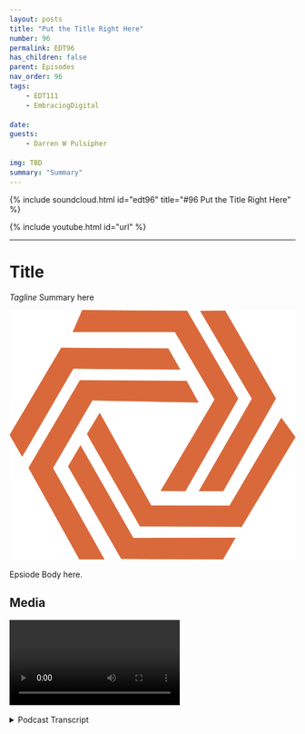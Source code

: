 ```yaml
---
layout: posts
title: "Put the Title Right Here"
number: 96
permalink: EDT96
has_children: false
parent: Episodes
nav_order: 96
tags:
    - EDT111
    - EmbracingDigital

date: 
guests:
    - Darren W Pulsipher

img: TBD
summary: "Summary"
---
```


{% include soundcloud.html id="edt96" title="#96 Put the Title Right Here" %}

{% include youtube.html id="url" %}

---

# Title

*Tagline*
Summary here

![episode image](./thumbnail.png)

Epsiode Body here.

## Media

<video src='url'></video>

<details>
<summary> Podcast Transcript </summary>

<p>﻿1</p>
<p>Hello, thisis Darren Pulsipher, chief solutionarchitect of public sector at Intel.</p>
<p>And welcome to Embracing</p>
<p>Digital Transformation,where we investigate effective change,leveraging people, processand technology.</p>
<p>Chris and Erin, welcome to the show.</p>
<p>Thanks, Darren.</p>
<p>We're excited to be here.</p>
<p>Hey, Erin, let's start with you first.</p>
<p>Tell my audience a little bit aboutyour background and why you're at Verge.io.</p>
<p>Yeah, so I've been in it for for 20plus years.</p>
<p>I'm a pre-sales systemengineer here at Verge.io.</p>
<p>So that means when we go and engagewith customers, I'm one of the guyswho talks to customers about the technicalfeatures and value of Bird's eye viewand helps them define the requirementsand how we can help them out.</p>
<p>So you're the you'rethe point of the spear.</p>
<p>You're right at the beginning.</p>
<p>You're out there gathering, use cases,finding out the pains that all theprofessionals are having, right?</p>
<p>Yes, absolutely.</p>
<p>Part of the the tip, if you will.</p>
<p>That's great.</p>
<p>And Chris, a little bit about yourselfand your background and what your role is.</p>
<p>It varies.</p>
<p>So I had sales at AdWordsand that means hiringteams like like Aaronand his sales counterpart'sbeen in been doing techsoftware companies for 25 years now andwe have awe have a maniacal focuson our customer satisfactionand making them successfulwith our software.</p>
<p>All right.</p>
<p>This is great.</p>
<p>Now, I've already for those of youthat are just tuning in to this episode,go look at a previous episodewith your one of your founders, Greg,who talked about we talked aboutthe rebirth of private cloud today.</p>
<p>We actually want to talk aboutthe use cases of virtual data centersbecause there was somethingthat was really cool.</p>
<p>The Greg talked about was I'm no longerjust virtualizing machines,</p>
<p>I'm virtualizing data centers.</p>
<p>And I thought, man, that's super cool.</p>
<p>There's a whole bunch of use cases</p>
<p>I'm sure we can come up with.</p>
<p>And Aaron, since you talk to customersevery day, let's start with I mean, whatwhat does that unleash for customerswhen they start thinking about,oh, it's not VMs, it'sthe disease,</p>
<p>I guess I virtual data centers now, right?</p>
<p>Yeah, it's a little differentthan virtual data centers.</p>
<p>This is part of the terminology goes.</p>
<p>But basically what Verge.io has includedand built into it is multi tenancyin those tenants stand standaloneas nested tenantswhere you can provide all the resourcesthat you require inside of a data centerfrom CPU to memoryto storage to networkingand have it totally isolated, but buildthose at the same time on demand, right?</p>
<p>So just like you go inand you build a VM on demand,you might have a template for that VM.</p>
<p>You can now do the same thingwith a tenant where it's encapsulateseverything that's includedin the virtual data center,all those resourcesthat we just talked about.</p>
<p>But you can build those right on demandand those can be a scriptthat you can build throughwhich we call our recipe engine,where some of that's already predefined,you can build it from scratch,where you just, you know,give it a name, give the resources,everything that needs in.</p>
<p>Or you can take one of those tenantsand you can now clone those tenants.</p>
<p>So if you have a project where someone'sworking on one of those tenantsor you have a customerthat's working in one of those tenants,and you need to kind of copy pastethat same type of environment, it's veryeasy to do.</p>
<p>Okay, so I can takebasically you just describe the snapshot,</p>
<p>I can take a snapshot of not just VMs, butsecurity profiles, networkstorage memory and everything iswhat you're talking about, not just whatwe've seen traditionally, right?</p>
<p>Yeah, exactly.</p>
<p>Yeah.</p>
<p>So, for example,if you have a test dust environment,test environment,and you're running workloads on thereand then all of a suddenyou want to move them into a productionin environment or AQR environment,it's very easy to take that whole stackcould be an application stack.</p>
<p>It could be multiple applicationstacks inside of a, you know, a networkframework.</p>
<p>And then just take that,do a clone of that.</p>
<p>And now you have numbertwo running over here on the other side.</p>
<p>Okay.</p>
<p>Is there a limitation to how largethese snapshots go and you call themtenants, not data centers?</p>
<p>Right. Well, we like to.</p>
<p>Get your term. Perspective.</p>
<p>We call it virtual data centers.</p>
<p>But really, what they are,because we are a multi-tenant platform,they are sub tenants of our.</p>
<p>So they can run multiple test. All right.</p>
<p>So let's just call them virtualdata centers because marketing, right.</p>
<p>Yeah, I gotcha there. I get that.</p>
<p>So how how big and complexcan these virtual data centers beor is it like a limitation?</p>
<p>How many applications of thiscould be massive and huge?</p>
<p>Yeah, they can be. They can be massive.</p>
<p>I think our largest customer today runsover 60 plus nodes in their environment.</p>
<p>They have multiple tenantsthat they run in their environment.</p>
<p>Really, the tenant,the only restrictions around a tenantor a virtual data center is what is thewhat's defined or what's built in the backend cluster, the virtual cluster.</p>
<p>So if I have a virtual</p>
<p>IO cluster, for example,and I have four terabytes of memoryand I have 100 terabytes of storageand I have, you know, 64 cores in my CPU,</p>
<p>I could assign all those resourcesto that tenant by one or twoand or I could split in half, splitin thirds, however you want to split it upand build them that way as well.</p>
<p>All right. So all right.</p>
<p>This is this is really interesting.</p>
<p>Let's see.</p>
<p>I have no tenants.</p>
<p>Ah, well, all right. No, no, no.</p>
<p>I think. I think this is interesting.</p>
<p>I can have maybe 128 nodes,and I'm going to say I'm allocatingdevelopment,</p>
<p>Those would be different tenants. Yes.</p>
<p>Absolutely. Yep.</p>
<p>Right.</p>
<p>So I can snapshot between themand then move into production.</p>
<p>Yeah.</p>
<p>I can even have multiple productionenvironments, red or blue.</p>
<p>Green updates in this case.</p>
<p>Yeah, you couldyou could figure out a way eitherwith automation, with a recipe engineand or if you're just switching between,like you said, blue, green,maybe my production, you know,first quarter as my blue, then my greenand then my blue, etc.flip back and forth.</p>
<p>Oh boy.</p>
<p>My, my head's starting to spinjust a little biton all the things I can do with this.</p>
<p>This could be pretty substantial.</p>
<p>Let's talk let's talk real quick aboutsome of the usecases where you see peopleusing this ability.</p>
<p>What inwhat areashave you seen the most traction for this?</p>
<p>So for our multi tenancy,we have a lot of our customerbase is MSPs.</p>
<p>So they'll actually use the multitenancy piece for their end user customersand with that they can dedicate zerotrust secure environmentsfor those customers.</p>
<p>We can do things like BGProuting to where those customers can useour own public</p>
<p>IP addresses into those tenants.</p>
<p>And then we do oath authenticationto connect to their environments.</p>
<p>So at that point,a customer can have their owncloud environmenttotally built outwith one of these virtual data centersor slash tenant and log inand they can, based on the resourcesthat the cluster ownergave to them, the CPU, the memory,the storage they can, provisionedworkloads, virtual workloads as needed.</p>
<p>Okay.</p>
<p>So you're your primary target right nowis your mid-tier cloud service providermore right where I get thatwhat about what aboutjust your normal everyday i.t department?</p>
<p>Is there use case for themor is this really geared just towardsthose those mid-tier cloud serviceproviders?</p>
<p>No, there's great use casesfor the enterprise type I.T customerswhere if you have test environments,where you have environmentswhere you want to do like blue, green,where you may have different environmentsthat have different security compliancerequirements.</p>
<p>Right?</p>
<p>Maybe it's a SOX requirement,maybe it's a missed requirement, maybeit's a HIPA or a C you a requirement.</p>
<p>We have some some higher education,very large education, universitiesthat use us to create multiple tenantsbecause, one,they may have their regulatory policiesthat they have to fit under,but then they want to do different typesof testing and to be able to do that,they have to spin up basically the tenantfor the virtual data centerwhere they can get around those policiesbut still have it securedand in effect, you know, air gapped awayfrom the rest of their environmentlike a sandbox,if you will, or a cyber range.</p>
<p>So that's a very good use case there.</p>
<p>Another good use case, you know,we can start with a minimum of two nodecluster and then, you know, go out as faras you need to go out to build that out.</p>
<p>So depending on it may be an edgeuse case or a robot remote office use casewhere you need something on prem,but then you want to take thaton prem workloadand you want to build to replicate thatdata or replicate those VMs or tenantsto another site for data protectionand, you know, DRM backup and recovery.</p>
<p>Because oh,boy, you just covered a wholegamut of things.</p>
<p>Chris, you want to step in here and helphelp out with, you know, use cases,more areas that you think we can use us.</p>
<p>Yeah, sure.</p>
<p>So as Aaron said, we've got severallarge EDAuse that are doing compliant researchand what we've enabled themis they certify their their clustera single time.</p>
<p>We have a recipe engine or a templateengine that will create the same instancewith, you know, depending on on resourceslike compute and storage and ram.</p>
<p>How much, how much of that they need.</p>
<p>They can they can delivera compliant research environmentto one of their research organizationsor researchersin under an hour.</p>
<p>Okay. So let's delve into this.</p>
<p>One's really interesting to mebecause there is a big uptick incyberthreats and and regulationsaround all this.</p>
<p>Right.</p>
<p>So it's really hardsometimes to get your environmentinto a state that is compliant.</p>
<p>So what you're saying here is</p>
<p>I can build that environment once,right.</p>
<p>With all the controlsand then just turn on those environments.</p>
<p>And then researchers can now researchin that environment without any concernsof setting it up appropriately.</p>
<p>It's already. Done.</p>
<p>And and then legacy and legacyenvironments.</p>
<p>The researcherswere doing a lot of their own work,and it could take months to get, you know,</p>
<p>HIPA compliance and run through the EDIthis particular E to usecompliance process.</p>
<p>So we've we've,you know, prospectively monthsoff off of,you know, the beginning of the research.</p>
<p>This this is really thisbecause I'm in the middle of thisright now with a lot of customerswhere we've got to get the patchesput up onto our OSesor our VMs that are running,you know, things.</p>
<p>But no one talks about updatingthe datacenter with all the policies.</p>
<p>And if you look at the NYSC standards,patching is is one of like 15 sections,right?</p>
<p>So what was this? I could</p>
<p>I could patch a a virtual data center.</p>
<p>Correct.</p>
<p>With the things that it's neededby bye bye bye.</p>
<p>Doing snapshots, is that a.</p>
<p>Snapshot or a clone?</p>
<p>But realistically, what you're doing isyou are copying that virtual data centerand you can take that data center,update it with those type of regulationsyou may have, or with our recipe engine,you may have virtual data centersthat have different requirements orregulations that are already set in there.</p>
<p>Right.</p>
<p>You might have different firewall rules.</p>
<p>You might have different network settings.</p>
<p>How to the trust and security set up.</p>
<p>And then it's very easy, just like yousaid, snapshot or copy those offto where, you know, we can do thatwithin minutes or hours versusif you go into a traditional environment.</p>
<p>If, for example,</p>
<p>I'm building a virtualized cluster,</p>
<p>I have to build everything from the groundup, bare metal networking, etc..</p>
<p>But once you put that virtual data centeron that, that multi-tenant, see,it's very easy to copy create. Gotcha.</p>
<p>All right. So let's talk about updating,though.</p>
<p>Let's say I have a recipe that's thereand and new HIPA regulations come out.</p>
<p>So I've got to make changes.</p>
<p>I've already deployed thisin several places.</p>
<p>So you guys have a mechanismwhere I just update the recipeand then I can go apply that recipe onto currently running systems.</p>
<p>How would I do that?</p>
<p>Because</p>
<p>I, I, I don't I have applications runningin those that I've added on.</p>
<p>So how do I update an environmentlike that then.</p>
<p>Does that?</p>
<p>Yes. So we don't necessarilyhave an automation engineor a recipe engine for your applicationlevel or inside your VM workloads.</p>
<p>Typically that would be done with thingslike infrastructure as a code or configmanagement like Ansible or TerraForm,those types of tools, maybe puppet chefor PowerShell Pythonscripting tools, programing tools.</p>
<p>But for the environment, for ourour our tenant or virtual data center,you could go back in with that recipeand update that tenant with that recipe.</p>
<p>So maybe I need to changesome firewallrules maybe</p>
<p>I need to do some configuration settingson the way my resources are mapped out tomy workloads.</p>
<p>Are mapped out. Right.</p>
<p>Okay.</p>
<p>Can I take a running VM?</p>
<p>Well, this is Darren's crazy thoughts.</p>
<p>I mean, these are crazywhere I've got a running environment,everything's running.</p>
<p>I got my applications all running.</p>
<p>I have new hyper requirementsthat came out.</p>
<p>Okay, gotcha.</p>
<p>I got I create a new environment.</p>
<p>Can I then take the VMs running in oneand migrate them over onto the onto the new infrastructure?</p>
<p>You can.</p>
<p>And so what we do is we allow you to setup the networking to be able to do that.</p>
<p>So you can take those VMs,you can either snapshot themor you can migrate them overto that other tenant.</p>
<p>You will.</p>
<p>Okay, so there's a paththere's a path to upgradingwithout having to reconstructbecause as you said before,you guys don't handle the applicationstacks per se.</p>
<p>But I can take a running environment,the VMs in a running environmentand move them overon onto a newa new environmentthat has the new compliance on it.</p>
<p>That's right. That would be okay.</p>
<p>Or you can even you could do iteven to a sense where you take thatthat environment,you do a clone of it, you test itbecause you always want to test anythingbefore you upgraded or move it.</p>
<p>Right, of course.</p>
<p>And then do your adjustmentsand then once it'sset and good clone it again or just,you know, change over to that and.</p>
<p>Going to move it over. Yeah.</p>
<p>Yeah.</p>
<p>I'm glad you brought up testbecause I used to be a CIO.</p>
<p>I've made some mistakes as a CIO.</p>
<p>I used to be a developer.</p>
<p>I've made some mistakes as a developer.</p>
<p>One of the biggest mistakesis I think it's good enough.</p>
<p>I made that one small change.</p>
<p>It shouldn't really matter if I test itand you push it into production,everything falls apart.</p>
<p>So with that, with your guys's technology,there's no excuses, really.</p>
<p>You got rid of my excuse.</p>
<p>Well, the other coolthing about our technology, too, is we dowe have snapshotsbuilt into the environment.</p>
<p>And the nice thing about our snapshots isyou can do VM level snapshots, you can dovirtual data center level snapshotsand you can do cluster level snapshots.</p>
<p>So you can have a snapshotthat protects youfrom from those types of bugsor stupid human tricks, if you will.</p>
<p>And I coined that phrasefrom someone else, another CIO or CTOthat I had talked to in the past.</p>
<p>But, you know, you apply that update.</p>
<p>And if something doesgo wrong with that updateand it's not something that you can easilytake out of the application, right?</p>
<p>The OS levelnow you can easily rollback to a snapshotbefore you apply that update.</p>
<p>And again, at that level,a tenant level and the cluster level.</p>
<p>All right. Very, very cool. All right.</p>
<p>We cover like the update use case.</p>
<p>Let's talk about security.</p>
<p>Chris, will you lay tile?</p>
<p>Tell us a little bit about security.</p>
<p>How what use cases?</p>
<p>I can I can use this technologyin helping with security.</p>
<p>Yeah.</p>
<p>So it's very similar to the test devtype of a type of a use case where,you know, we deploy on x86 hardware.</p>
<p>Every, every test engineer or dev engineercan can have their own environmentto do whatever they want with.</p>
<p>And when they're done, they blow it away.</p>
<p>And, you know, they've gotthe original golden image back.</p>
<p>We have a very largeone of the largest quant firmsin in Europe that's a customerand it's a security type use case.</p>
<p>So what they're doing is they're takinga picture of their entire environmentand then they're running redteam, blue team drills against that.</p>
<p>It's a it's about an eight personorganizationand same thing, looking for securityvulnerabilities, checking patches,that kind of thing.</p>
<p>Oh, so that's an interesting case.</p>
<p>I can take my productionsystem, environment, everything,snapshot it and then releasemy red team at it and say.</p>
<p>Break it.</p>
<p>Break it, you know, hack inor my blue team sitting there going,trying to defend it the whole timewithout affecting production.</p>
<p>But I have a copy of the productionenvironment.</p>
<p>Yes, exactly.</p>
<p>That's pretty darn slick.</p>
<p>I like that use case.</p>
<p>Any other use cases around security.</p>
<p>That's that'sthe one that we've actually tested outand proved you know in the marketand it is akin to thethe test use case as well.</p>
<p>So that makes sense.</p>
<p>I my brain went to honeypots.</p>
<p>Yes. I you know,</p>
<p>I detect</p>
<p>I detect someone and I put I'd put themin that pretend production environmentthey don't even know.</p>
<p>Stay tuned on that one, Darren.</p>
<p>We've we are we agree with you.</p>
<p>We'll just leave it there.</p>
<p>We'll just we're not going to talk anymoreabout that.</p>
<p>Well, no, Darren,you hit it right on the head, too.</p>
<p>I mean, essentially, once you virtualizethe data center, you can pretty much applyany type of use case to it, right?</p>
<p>Honeypot, cyber range, sandbox,you know, arrogant environment.</p>
<p>It's,you know, the whatever you want to do too.</p>
<p>It's very flexible.</p>
<p>Yeah, no, I'm in.</p>
<p>Well, sometimes we need to spell it outbecause I don't think peoplerealize the flexibility that this gives.</p>
<p>This ispretty cool.</p>
<p>All right, let's.</p>
<p>All right.</p>
<p>So we talked configuration, we talkedupgrades, security.</p>
<p>What's another major use case category?</p>
<p>Erin, what do you think?</p>
<p>Well.</p>
<p>So let's see here.</p>
<p>Let me just some of our use cases. So,you know, we do partner with a companyfor media support.</p>
<p>You can run BD in our environment.</p>
<p>The nice thing about that iswe can control the resources, the CPU,the memory.</p>
<p>We also support</p>
<p>GPU, passthrough and virtual GPUs.</p>
<p>Today we support that with NVIDIAfor the virtual CPUand GPU pass through and then for physicaljust playing physical GPU.</p>
<p>Also, we also supportsome other ones on there,but for the most part,that's a big use case for some customers,especially if they're want to do thingslike engineering, oil type,you know, workloads, oil or oil and gas,</p>
<p>I should say.</p>
<p>But anything basically that requiresany type of GPU resource around that.</p>
<p>And then of course the vehicles as well.</p>
<p>Yeah, I really likebecause normally when we think about it,when we think about VDI,we think, Oh, I have a virtual desktop.</p>
<p>That's what it is.</p>
<p>But for complex systemslike what I deal with, I'm programing.</p>
<p>For example, I have more than one VM,</p>
<p>I have a virtual desktopand a bunch of VMs that I want to to use.</p>
<p>So this would be very cool for me where</p>
<p>I can have like a group of VMs that I'm</p>
<p>Snapchatting and doing my development onand I can access them remotely.</p>
<p>And, and that that VDI sessioncan be bundled togetherwith my VMs into one virtual data centerfor me or one virtual tenant for me.</p>
<p>Yeah, absolutely.</p>
<p>Pretty,that's pretty cool that that unlocksa lot of new programing use cases for meas is what I see.</p>
<p>Yeah.</p>
<p>The the the virtual GPU also Darrenreally,really makes the economics favorable.</p>
<p>So, you know, that's not inexpensivetechnology and a 1 to 1can can get expensive.</p>
<p>So the ability to sharethat out among several usersreally reallyreallydelivers a favorable economic model.</p>
<p>My brainalso went to what I call micro cloudbecause I know your guys's stuffhas a very small footprint.</p>
<p>I can run it on on very small machines.</p>
<p>And we're startingto see more emergence of the edge.</p>
<p>And when people think edge,they're thinkingsmartwatches,smartphones, sensors, cameras.</p>
<p>We're also seeing edge devicesthat have three or four nodes.</p>
<p>And so I can really see your guys'stechnology being used as a distributionchannel where I'm distributingon to these micro datacenters, I'm distributing software stacks,</p>
<p>I'm distributing a full virtualizeddata center tenant out therethat's self-contained,managed, can, can run without issues.</p>
<p>Is that somethingyou guys have started to see yet or not?</p>
<p>Yeah, absolutely.</p>
<p>Yeah. I would say it's a use casethat we're going after.</p>
<p>It's actually a perfect fit for us.</p>
<p>If you look at an edge use case,one examplethat's common is a point of saleuse case, right?</p>
<p>Where I'm a retail customerand I have 50 stores, 100 stores, and now</p>
<p>I need to have two or three applicationsor VMs that are in that store.</p>
<p>And just like you said, we are our minimumrequirements are very small footprint.</p>
<p>We like to see at least two serversfor high availability.</p>
<p>But once you have that, you put thatin that edge use case data centerand you can build those VMs.</p>
<p>And then again with our snapshotand replicationfeatures,you can take those configurationsand then just copy paste acrossall those different environments.</p>
<p>Yeah, I see.</p>
<p>That's pretty cool because now,now you're talking updates, right?</p>
<p>Yeah, I have 100</p>
<p>I have 100 stores out there.</p>
<p>I all want them tohave the latest and greatestconfigurations, notjust OS patches, but also firewall rules.</p>
<p>The whole thing.</p>
<p>I can just peanut butterthat thing across.</p>
<p>Yeah, absolutely.</p>
<p>Now that's that's that's pretty slick.</p>
<p>And if you if you start to doubleclick on on the the edge use case.</p>
<p>And to your point, Darren, it's you know,it means a lot of things.</p>
<p>It can be a smart refrigeratoror a gas meter.</p>
<p>It can be. Yeah, yeah, yeah. Cool.</p>
<p>We're looking hard right nowand speaking with peoplein any eight hour spacebecause those cars generate so much data.</p>
<p>A lot of the vendors are testing themin remote sites and they'rethey're literally shippinghard drives around.</p>
<p>I've been in that space.</p>
<p>Yeah, it's a nightmare.</p>
<p>And 80, 85% of that data ends up gettingthrown away once the processing is done.</p>
<p>So think about the ability now to be ableto process that on a remote site, fullyredundant with with the compelling costassociated with it.</p>
<p>And then you canthen you can transport the data,you know, viaa wide area versus a disk and a truck.</p>
<p>No, no, I really like that a lot.</p>
<p>And well, I'm actually Funyons.</p>
<p>They're notthey're not removing any of that datathey're collecting because they're afraid.</p>
<p>Oh, yeah, yeah.</p>
<p>Because I'm still training these cars.</p>
<p>There might be some data in thereso they don't get rid of anything.</p>
<p>They gather all the data,but they ship that the,you know, for the for the model data,they'll ship that back overall.</p>
<p>Yeah. Yeah. That's versus a FedEx truck.</p>
<p>Well well and that's exactlywhat they're using is FedEx trucksfull of drivesyou know petabytes of storage,being transtransported via FedEx to the data center.</p>
<p>I've seen it myself. So I know.</p>
<p>I know so very, very cool.</p>
<p>Very cool.</p>
<p>Technology unleashing new waysof thinking about things.</p>
<p>Very cool stuff, guys.</p>
<p>Any last words for ourour audience out there?</p>
<p>Chris Couple a couple thingswe've mentioned the lightweighthardware footprint a couple of times.</p>
<p>We can take two x86 based serversand a crossover cable or a dumb layertwo switch and give it fullrouting capability for redundancy. Andas many virtual data centers or tenanciesas you have resources to deliver.</p>
<p>We alsohave to have a pretty robustchannel program as wellthat that people should, should be,should know about and be interested in.</p>
<p>Great.</p>
<p>All right, Aaron,what about you, the boss, everything?</p>
<p>Yeah, I think Chris covered itfor the most part.</p>
<p>It is a great technology.</p>
<p>At the very beginning of the call,you asked why, you know, why Verge.ioand one of the reasons coming over hereis when I saw the technology,it looked like a disruptor to me.</p>
<p>And it's very solid.</p>
<p>We have a you know, our core team ofdevelopers has been here the whole time.</p>
<p>So that means a lot to me.</p>
<p>It's coming in to a new companybecause when when you need new featuresor you have questionsabout the technology,we have the people thereto back it up and support it.</p>
<p>So it's really good.</p>
<p>Cool stuff.</p>
<p>Hey, guys, thank you very much.</p>
<p>Anyone can find out more informationabout Verge.io.</p>
<p>Oh, there you go. Yeah.</p>
<p>All right. Hey, thanks a lot, guys.</p>
<p>Thank you. Thanks verythank you for listening to Embracing</p>
<p>Digital Transformation today.</p>
<p>If you enjoyed our podcast,give it five stars on your favoritepodcasting site or YouTube channel.</p>
<p>You can find out more informationabout embracing digital transformationand embracingdigital.org until nexttime, go out and do something wonderful.</p>

</details>
